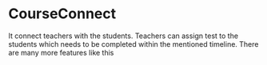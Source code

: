 # CourseConnect
It connect teachers with the students. Teachers can assign test to the students which needs to be completed within the mentioned timeline. There are many more features like this
